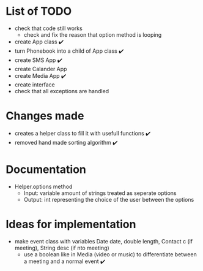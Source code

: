 # List of TODO

+ check that code still works
    + check and fix the reason that option method is looping
+ create App class :heavy_check_mark:
+ turn Phonebook into a child of App class :heavy_check_mark:
+ create SMS App :heavy_check_mark:
+ create Calander App
+ create Media App :heavy_check_mark:
+ create interface
+ check that all exceptions are handled

# Changes made

+ creates a helper class to fill it with usefull functions :heavy_check_mark:
+ removed hand made sorting algorithm :heavy_check_mark:

# Documentation

+ Helper.options method
    + Input: variable amount of strings treated as seperate options
    + Output: int representing the choice of the user between the options

# Ideas for implementation

+ make event class with variables Date date, double length, Contact c (if meeting), String desc (if nto meeting)
    + use a boolean like in Media (video or music) to differentiate between a meeting and a normal event :heavy_check_mark:
    